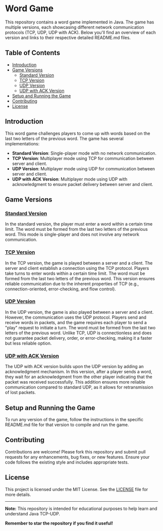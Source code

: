 # Word Game

This repository contains a word game implemented in Java. The game has multiple versions, each showcasing different network communication protocols (TCP, UDP, UDP with ACK). Below you'll find an overview of each version and links to their respective detailed README.md files.

## Table of Contents

- [Introduction](#introduction)
- [Game Versions](#game-versions)
  - [Standard Version](#standard-version)
  - [TCP Version](#tcp-version)
  - [UDP Version](#udp-version)
  - [UDP with ACK Version](#udp-with-ack-version)
- [Setup and Running the Game](#setup-and-running-the-game)
- [Contributing](#contributing)
- [License](#license)

## Introduction

This word game challenges players to come up with words based on the last two letters of the previous word. The game has several implementations:
- **Standard Version**: Single-player mode with no network communication.
- **TCP Version**: Multiplayer mode using TCP for communication between server and client.
- **UDP Version**: Multiplayer mode using UDP for communication between server and client.
- **UDP with ACK Version**: Multiplayer mode using UDP with acknowledgment to ensure packet delivery between server and client.

## Game Versions

### [Standard Version](StandardWordGame/README.md)

In the standard version, the player must enter a word within a certain time limit. The word must be formed from the last two letters of the previous word. This mode is single-player and does not involve any network communication.

### [TCP Version](WithTCPWordGame/README.md)

In the TCP version, the game is played between a server and a client. The server and client establish a connection using the TCP protocol. Players take turns to enter words within a certain time limit. The word must be formed from the last two letters of the previous word. This version ensures reliable communication due to the inherent properties of TCP (e.g., connection-oriented, error-checking, and flow control).

### [UDP Version](WithUDPWordGame/README.md)

In the UDP version, the game is also played between a server and a client. However, the communication uses the UDP protocol. Players send and receive words in packets, and the game requires each player to send a "play" request to initiate a turn. The word must be formed from the last two letters of the previous word. Unlike TCP, UDP is connectionless and does not guarantee packet delivery, order, or error-checking, making it a faster but less reliable option.

### [UDP with ACK Version](WithUDPAckWordGame/README.md)

The UDP with ACK version builds upon the UDP version by adding an acknowledgment mechanism. In this version, after a player sends a word, they wait for an acknowledgment from the other player indicating that the packet was received successfully. This addition ensures more reliable communication compared to standard UDP, as it allows for retransmission of lost packets.

## Setup and Running the Game

To run any version of the game, follow the instructions in the specific README.md file for that version to compile and run the game.

## Contributing

Contributions are welcome! Please fork this repository and submit pull requests for any enhancements, bug fixes, or new features. Ensure your code follows the existing style and includes appropriate tests.

## License

This project is licensed under the MIT License. See the [LICENSE](LICENSE) file for more details.

---

**Note:** This repository is intended for educational purposes to help learn and understand Java TCP-UDP.

**Remember to star the repository if you find it useful!**
